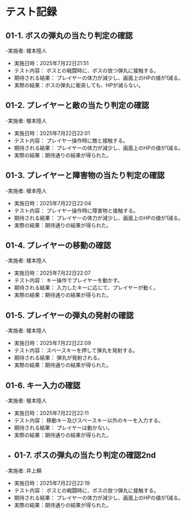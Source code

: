 # テスト記録

## 01-1. ボスの弾丸の当たり判定の確認
-実施者: 榎本陸人
- 実施日時：2025年7月22日21:51
- テスト内容：
ボスとの戦闘時に、ボスの放つ弾丸に接触する。
- 期待される結果：
プレイヤーの体力が減少し、画面上のHPの値が1減る。
- 実際の結果：ボスの弾丸に衝突しても、HPが減らない。
## 01-2. プレイヤーと敵の当たり判定の確認
-実施者: 榎本陸人
- 実施日時：2025年7月22日22:01
- テスト内容：
プレイヤー操作時に敵と接触する。
- 期待される結果：
プレイヤーの体力が減少し、画面上のHPの値が1減る。
- 実際の結果：期待通りの結果が得られた。
## 01-3. プレイヤーと障害物の当たり判定の確認
-実施者: 榎本陸人
- 実施日時：2025年7月22日22:04
- テスト内容：
プレイヤー操作時に障害物と接触する。
- 期待される結果：
プレイヤーの体力が減少し、画面上のHPの値が1減る。
- 実際の結果：期待通りの結果が得られた。
## 01-4. プレイヤーの移動の確認
-実施者: 榎本陸人
- 実施日時：2025年7月22日22:07
- テスト内容：
キー操作でプレイヤーを動かす。
- 期待される結果：
入力したキーに応じて、プレイヤーが動く。
- 実際の結果：期待通りの結果が得られた。
## 01-5. プレイヤーの弾丸の発射の確認
-実施者: 榎本陸人
- 実施日時：2025年7月22日22:09
- テスト内容：
スペースキーを押して弾丸を発射する。
- 期待される結果：
弾丸が発射される。
- 実際の結果：期待通りの結果が得られた。
## 01-6. キー入力の確認
-実施者: 榎本陸人
- 実施日時：2025年7月22日22:11
- テスト内容：
移動キー及びスペースキー以外のキーを入力する。
- 期待される結果：
プレイヤーは動かない。
- 実際の結果：期待通りの結果が得られた。
- ## 01-7. ボスの弾丸の当たり判定の確認2nd
-実施者: 井上頼
- 実施日時：2025年7月22日22:19
- テスト内容：
ボスとの戦闘時に、ボスの放つ弾丸に接触する。
- 期待される結果：
プレイヤーの体力が減少し、画面上のHPの値が1減る。
- 実際の結果：期待通りの結果が得られた。
